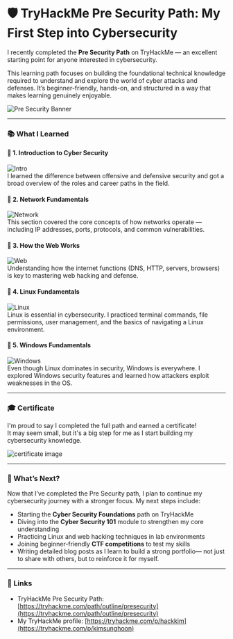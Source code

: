 # 🛡️ TryHackMe Pre Security Path: My First Step into Cybersecurity

I recently completed the **Pre Security Path** on TryHackMe — an excellent starting point for anyone interested in cybersecurity.

This learning path focuses on building the foundational technical knowledge required to understand and explore the world of cyber attacks and defenses. It’s beginner-friendly, hands-on, and structured in a way that makes learning genuinely enjoyable.

![Pre Security Banner](https://github.com/user-attachments/assets/62ea492c-ed64-467f-9f24-f2c4c5dcc644)

---

### 📚 What I Learned

#### 🔹 1. Introduction to Cyber Security  
![Intro](https://github.com/user-attachments/assets/ff2340ac-ddb5-497b-adae-572ab16d62a2)  
I learned the difference between offensive and defensive security and got a broad overview of the roles and career paths in the field.

#### 🔹 2. Network Fundamentals  
![Network](https://github.com/user-attachments/assets/1dd6b224-a57e-4e1d-9748-e0d83877caf5)  
This section covered the core concepts of how networks operate — including IP addresses, ports, protocols, and common vulnerabilities.

#### 🔹 3. How the Web Works  
![Web](https://github.com/user-attachments/assets/b1e40c48-83b4-4466-90dd-a4f0f7eb59a9)  
Understanding how the internet functions (DNS, HTTP, servers, browsers) is key to mastering web hacking and defense.

#### 🔹 4. Linux Fundamentals  
![Linux](https://github.com/user-attachments/assets/33dab636-e490-473b-86dc-24e29ad607b4)  
Linux is essential in cybersecurity. I practiced terminal commands, file permissions, user management, and the basics of navigating a Linux environment.

#### 🔹 5. Windows Fundamentals  
![Windows](https://github.com/user-attachments/assets/60c363fc-62ed-4ab3-8303-f05d96f366b2)  
Even though Linux dominates in security, Windows is everywhere. I explored Windows security features and learned how attackers exploit weaknesses in the OS.

---

### 🎓 Certificate

I'm proud to say I completed the full path and earned a certificate!  
It may seem small, but it's a big step for me as I start building my cybersecurity knowledge.

![certificate image](https://github.com/user-attachments/assets/fedf1cd2-16f0-4b35-b6f0-1f28ad01305c)

---

### 🚀 What’s Next?

Now that I’ve completed the Pre Security path, I plan to continue my cybersecurity journey with a stronger focus. My next steps include:

- Starting the **Cyber Security Foundations** path on TryHackMe  
- Diving into the **Cyber Security 101** module to strengthen my core understanding  
- Practicing Linux and web hacking techniques in lab environments  
- Joining beginner-friendly **CTF competitions** to test my skills  
- Writing detailed blog posts as I learn to build a strong portfolio— not just to share with others, but to reinforce it for myself.


---

### 🔗 Links

- TryHackMe Pre Security Path: [https://tryhackme.com/path/outline/presecurity](https://tryhackme.com/path/outline/presecurity)  
- My TryHackMe profile: [https://tryhackme.com/p/hackkim](https://tryhackme.com/p/kimsunghoon)




